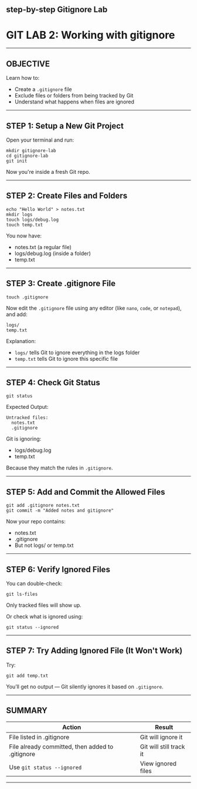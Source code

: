 step-by-step **Gitignore Lab** 
---

# GIT LAB 2: Working with gitignore

---

## OBJECTIVE

Learn how to:

* Create a `.gitignore` file
* Exclude files or folders from being tracked by Git
* Understand what happens when files are ignored

---

## STEP 1: Setup a New Git Project

Open your terminal and run:

```
mkdir gitignore-lab
cd gitignore-lab
git init
```

Now you're inside a fresh Git repo.

---

## STEP 2: Create Files and Folders

```
echo "Hello World" > notes.txt
mkdir logs
touch logs/debug.log
touch temp.txt
```

You now have:

* notes.txt (a regular file)
* logs/debug.log (inside a folder)
* temp.txt

---

## STEP 3: Create .gitignore File

```
touch .gitignore
```

Now edit the `.gitignore` file using any editor (like `nano`, `code`, or `notepad`), and add:

```
logs/
temp.txt
```

Explanation:

* `logs/` tells Git to ignore everything in the logs folder
* `temp.txt` tells Git to ignore this specific file

---

## STEP 4: Check Git Status

```
git status
```

Expected Output:

```
Untracked files:
  notes.txt
  .gitignore
```

Git is ignoring:

* logs/debug.log
* temp.txt

Because they match the rules in `.gitignore`.

---

## STEP 5: Add and Commit the Allowed Files

```
git add .gitignore notes.txt
git commit -m "Added notes and gitignore"
```

Now your repo contains:

* notes.txt
* .gitignore
* But not logs/ or temp.txt

---

## STEP 6: Verify Ignored Files

You can double-check:

```
git ls-files
```

Only tracked files will show up.

Or check what is ignored using:

```
git status --ignored
```

---

## STEP 7: Try Adding Ignored File (It Won't Work)

Try:

```
git add temp.txt
```

You’ll get no output — Git silently ignores it based on `.gitignore`.

---

## SUMMARY

| Action                                           | Result                  |
| ------------------------------------------------ | ----------------------- |
| File listed in .gitignore                        | Git will ignore it      |
| File already committed, then added to .gitignore | Git will still track it |
| Use `git status --ignored`                       | View ignored files      |

---

